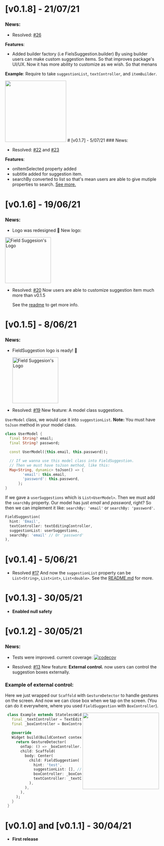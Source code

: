 # [v0.1.8] - 21/07/21
### News:

- Resolved: [#26](https://github.com/theiskaa/field_suggestion/issues/26)

**Features**:
- Added builder factory (i.e FielsSuggestion.builder)
By using builder users can make custom suggestion items. So that improves package's UI/UX.
Now it has more ability to customize as we wish. So that menans

**Example**:
Require to take `suggestionList`, `textController`, and `itemBuilder`.

<img src="https://raw.githubusercontent.com/theiskaa/field_suggestion/develop/example/assets/builder.gif" height = "200px">
# [v0.1.7] - 5/07/21
### News:

- Resolved: [#22](https://github.com/theiskaa/field_suggestion/issues/22) and [#23](https://github.com/theiskaa/field_suggestion/issues/23)

**Features**:
- onItemSelected property added
- subtitle added for suggestion item.
- searchBy converted to list so that's mean users are able to give mutiple properties to search. [See more.](https://github.com/theiskaa/field_suggestion/pull/25)

# [v0.1.6] - 19/06/21
### News:
- Logo was redesigned 🎉 New logo: 
 <img width="150" src="https://raw.githubusercontent.com/theiskaa/field_suggestion/develop/example/assets/logo.png" alt="Field Suggesion's Logo">

- Resolved: [#20](https://github.com/theiskaa/field_suggestion/issues/20)
  Now users are able to customize suggestion item much more than v0.1.5

  See the [readme](https://github.com/theiskaa/field_suggestion#custom-usage) to get more info.
# [v0.1.5] - 8/06/21
### News:
- FieldSuggestion logo is ready! 🎉

  <img width="150" src="https://raw.githubusercontent.com/theiskaa/field_suggestion/develop/example/assets/logo.png" alt="Field Suggesion's Logo">

- Resolved: [#19](https://github.com/theiskaa/field_suggestion/issues/19)
New feature: A model class suggestions.

`UserModel` class, we would use it into `suggestionList`.
**Note:** You must have `toJson` method in your model class.
```dart
class UserModel {
  final String? email;
  final String? password;

  const UserModel({this.email, this.password});

  // If we wanna use this model class into FieldSuggestion.
  // Then we must have toJson method, like this:
  Map<String, dynamic> toJson() => {
        'email': this.email,
        'password': this.password,
      };
}
```
If we gave a `userSuggestions` which is `List<UserModel>`. 
Then we must add the `searchBy` property.
Our model has just *email* and *password*, right? So then we can implement it like:
`searchBy: 'email'` or `searchBy: 'password'`.
```dart
FieldSuggestion(
  hint: 'Email',
  textController: textEditingController,
  suggestionList: userSuggestions,
  searchBy: 'email' // Or 'password'
),
```
# [v0.1.4] - 5/06/21
- Resolved [#17](https://github.com/theiskaa/field_suggestion/issues/17)
And now the `suggestionList` property can be `List<String>`, `List<int>`, `List<double>`.
See the [README.md](https://github.com/theiskaa/field_suggestion/blob/develop/README.md#custom-usage) for more.
# [v0.1.3] - 30/05/21
- **Enabled null safety**
# [v0.1.2] - 30/05/21
### News: 
- Tests were improved. current coverage:
 [![codecov](https://codecov.io/gh/theiskaa/field_suggestion/branch/develop/graph/badge.svg)](https://codecov.io/gh/theiskaa/field_suggestion)

- Resolved: [#13](https://github.com/theiskaa/field_suggestion/issues/13) 
  New feature: **External control.**
now users can control the suggestion boxes externally. 

### Example of external control:

Here we just wrapped our `Scaffold` with `GestureDetector` to handle gestures on the screen.
And now we can close box when we tap on the screen. (You can do it everywhere, where you used `FieldSuggestion` with `BoxController`).

<img src="https://raw.githubusercontent.com/theiskaa/field_suggestion/develop/example/assets/external-control.gif" align = "right" height = "250px">

```dart
 class Example extends StatelessWidget {
   final _textController = TextEditingController();
   final _boxController = BoxController();
 
   @override
   Widget build(BuildContext context) {
     return GestureDetector(
       onTap: () => _boxController.close(),
       child: Scaffold(
         body: Center(
           child: FieldSuggestion(
             hint: 'test',
             suggestionList: [], // Your suggestions list here...
             boxController: _boxController,
             textController: _textController,
           ),
         ),
       ),
     );
   }
 }
```

# [v0.1.0] and [v0.1.1] - 30/04/21
- **First release**


